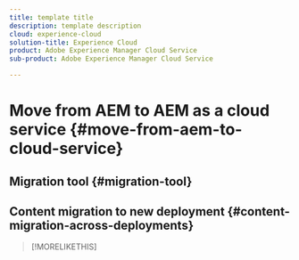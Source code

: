 ```yaml
---
title: template title
description: template description
cloud: experience-cloud
solution-title: Experience Cloud
product: Adobe Experience Manager Cloud Service
sub-product: Adobe Experience Manager Cloud Service

---
```


# Move from AEM to AEM as a cloud service {#move-from-aem-to-cloud-service}


## Migration tool {#migration-tool}


## Content migration to new deployment {#content-migration-across-deployments}


>[!MORELIKETHIS]
>
>

